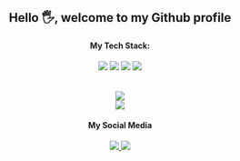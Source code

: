 <h2 align="center"><strong>Hello 🖐, welcome to my Github profile</strong></h2>

<h4 align="center"><strong>My Tech Stack:</strong></h4>

<div align='center'>
	<img src='https://img.shields.io/badge/javascript-%23323330.svg?style=for-the-badge&logo=javascript&logoColor=%23F7DF1E' />
	<!-- <img src='https://img.shields.io/badge/typescript-%23007ACC.svg?style=for-the-badge&logo=typescript&logoColor=white' /> -->
	<img src='https://img.shields.io/badge/react-%2320232a.svg?style=for-the-badge&logo=react&logoColor=%2361DAFB' />
	<!-- <img src='https://img.shields.io/badge/Next-black?style=for-the-badge&logo=next.js&logoColor=white' /> -->
	<img src='https://img.shields.io/badge/-GraphQL-E10098?style=for-the-badge&logo=graphql&logoColor=white' />
	<img src='https://img.shields.io/badge/-ApolloGraphQL-311C87?style=for-the-badge&logo=apollo-graphql' />
</div>
<br />
<br />

<div align='center'>
<a href="https://github.com/daffadmr">
  <img src="https://github-readme-stats.vercel.app/api?username=daffadmr&theme=gotham&hide_border=false&include_all_commits=false&count_private=false" />
</a>
</div >

<div align='center'>
  <img src='https://github-readme-streak-stats.herokuapp.com/?user=daffadmr&theme=gotham&hide_border=false' />
</div>

<div align='center'>
<h4 align="center"><strong>My Social Media</strong></h4>
	<a href='https://linkedin.com/in/daffadmr/'>
	<img src='https://img.shields.io/badge/LinkedIn-%230077B5.svg?logo=linkedin&logoColor=white' />
</a>
<a href='https://twitter.com/daffadmr'>
	<img src='https://img.shields.io/twitter/url?label=twitter&style=social&url=https%3A%2F%2Ftwitter.com%2Fdaffadmr' />
</a>
</div>
